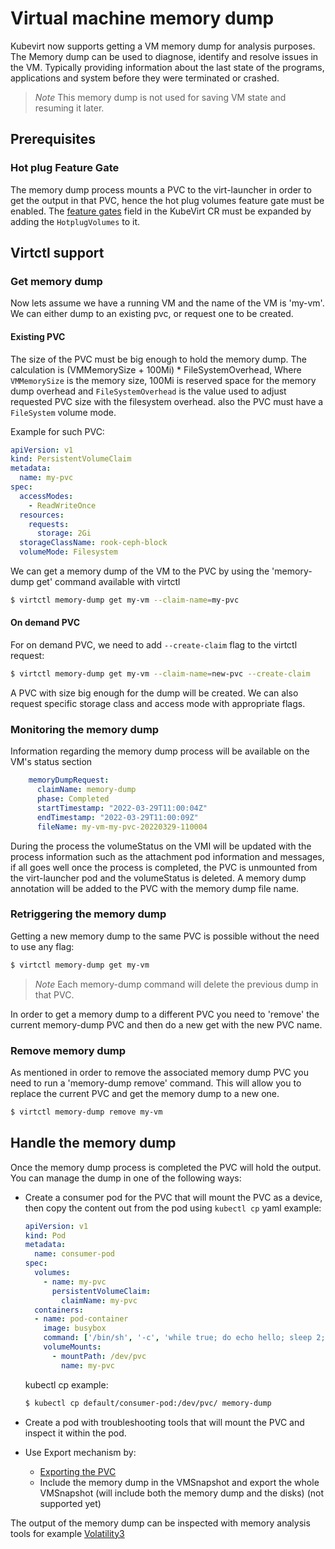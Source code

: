 # Virtual machine memory dump  

Kubevirt now supports getting a VM memory dump for analysis purposes.
The Memory dump can be used to diagnose, identify and resolve issues in the VM. Typically providing information about the last state of the programs, applications and system before they were terminated or crashed.

> *Note* This memory dump is not used for saving VM state and resuming it later.

## Prerequisites

### Hot plug Feature Gate

The memory dump process mounts a PVC to the virt-launcher in order to get the output in that PVC, hence the hot plug volumes feature gate must be enabled. The
[feature gates](./activating_feature_gates.md#how-to-activate-a-feature-gate)
field in the KubeVirt CR must be expanded by adding the `HotplugVolumes` to it.

## Virtctl support

### Get memory dump

Now lets assume we have a running VM and the name of the VM is 'my-vm'.
We can either dump to an existing pvc, or request one to be created.

#### Existing PVC
The size of the PVC must be big enough to hold the memory dump. The calculation is (VMMemorySize + 100Mi) * FileSystemOverhead, Where `VMMemorySize` is the memory size,
100Mi is reserved space for the memory dump overhead and `FileSystemOverhead` is the value used to adjust requested PVC size with the filesystem overhead.
also the PVC must have a `FileSystem` volume mode.

Example for such PVC:

```yaml
apiVersion: v1
kind: PersistentVolumeClaim
metadata:
  name: my-pvc
spec:
  accessModes:
    - ReadWriteOnce
  resources:
    requests:
      storage: 2Gi
  storageClassName: rook-ceph-block
  volumeMode: Filesystem
```

We can get a memory dump of the VM to the PVC by using the 'memory-dump get' command available with virtctl

```bash
$ virtctl memory-dump get my-vm --claim-name=my-pvc
```

#### On demand PVC
For on demand PVC, we need to add `--create-claim` flag to the virtctl request:

```bash
$ virtctl memory-dump get my-vm --claim-name=new-pvc --create-claim
```

A PVC with size big enough for the dump will be created. We can also request specific storage class and access mode with appropriate flags.

### Monitoring the memory dump
Information regarding the memory dump process will be available on the VM's status section
```yaml
    memoryDumpRequest:
      claimName: memory-dump
      phase: Completed
      startTimestamp: "2022-03-29T11:00:04Z"
      endTimestamp: "2022-03-29T11:00:09Z"
      fileName: my-vm-my-pvc-20220329-110004
```

During the process the volumeStatus on the VMI will be updated with the process information such as the attachment pod information and messages, if all goes well once the process is completed, the PVC is unmounted from the virt-launcher pod and the volumeStatus is deleted.
A memory dump annotation will be added to the PVC with the memory dump file name.

### Retriggering the memory dump
Getting a new memory dump to the same PVC is possible without the need to use any flag:
```bash
$ virtctl memory-dump get my-vm
```

> *Note* Each memory-dump command will delete the previous dump in that PVC.

In order to get a memory dump to a different PVC you need to 'remove' the current memory-dump PVC and then do a new get with the new PVC name.

### Remove memory dump

As mentioned in order to remove the associated memory dump PVC you need to run a 'memory-dump remove' command. This will allow you to replace the current PVC and get the memory dump to a new one.

```bash
$ virtctl memory-dump remove my-vm
```

## Handle the memory dump
Once the memory dump process is completed the PVC will hold the output.
You can manage the dump in one of the following ways:
- Create a consumer pod for the PVC that will mount the PVC as a device, then copy the content out from the pod using `kubectl cp`
    yaml example:
    ```yaml
    apiVersion: v1
    kind: Pod
    metadata:
      name: consumer-pod
    spec:
      volumes:
        - name: my-pvc
          persistentVolumeClaim:
            claimName: my-pvc
      containers:
      - name: pod-container
        image: busybox
        command: ['/bin/sh', '-c', 'while true; do echo hello; sleep 2;done']
        volumeMounts:
          - mountPath: /dev/pvc
            name: my-pvc
    ```

    kubectl cp example:
    ```bash
    $ kubectl cp default/consumer-pod:/dev/pvc/ memory-dump
    ```
- Create a pod with troubleshooting tools that will mount the PVC and inspect it within the pod.
- Use Export mechanism by:
    - [Exporting the PVC](https://github.com/kubevirt/user-guide/blob/main/docs/operations/export_api.md)
    - Include the memory dump in the VMSnapshot and export the whole VMSnapshot (will include both the memory dump and the disks) (not supported yet) 

The output of the memory dump can be inspected with memory analysis tools for example [Volatility3](https://github.com/volatilityfoundation/volatility3)
